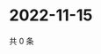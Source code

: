 # 2022-11-15

共 0 条

<!-- BEGIN WEIBO -->
<!-- 最后更新时间 Tue Nov 15 2022 12:10:41 GMT+0800 (China Standard Time) -->

<!-- END WEIBO -->
